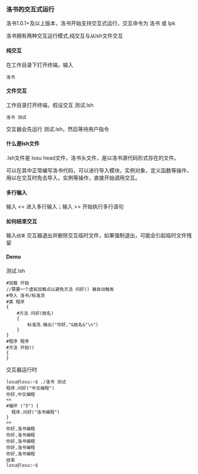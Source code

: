 ### 洛书的交互式运行
洛书1.0.1+及以上版本，洛书开始支持交互式运行，交互命令为 洛书 或 lpk

洛书拥有两种交互运行模式,纯交互与从lsh文件交互

#### 纯交互
在工作目录下打开终端，输入

```
洛书
```

#### 文件交互
工作目录打开终端，假设交互 测试.lsh

```
洛书 测试
```
交互器会先运行 测试.lsh，然后等待用户指令


#### 什么是lsh文件
.lsh文件是 losu head文件，洛书头文件，是以洛书源代码形式存在的文件。

可以在其中正常编写洛书代码，可以进行导入模块，实例对象，定义函数等操作，用以在交互时免去导入，实例等操作，直接开始调用交互。


#### 多行输入
输入 << 进入多行输入；输入 >> 开始执行多行语句

#### 如何结束交互
输入```结束```
交互器退出并删除交互临时文件，如果强制退出，可能会引起临时文件残留

#### Demo
测试.lsh

```
#加载 开始
//需要一个虚拟加载点以避免方法 问好() 被自动触发
#导入 洛书/标准流
#类 程序
{
    #方法 问好(姓名)
    {
        标准流.输出("你好,"&姓名&"\n")
    } 
}
#程序 程序
#方法 开始()
{ 
}
```
交互器运行时
```
losu@losu:~$ ./洛书 测试
程序.问好("中文编程")
你好,中文编程
<<
#循环 ("5") {
  程序.问好("洛书编程")
}
>>
你好,洛书编程
你好,洛书编程
你好,洛书编程
你好,洛书编程
你好,洛书编程
结束
losu@losu:~$ 
```
